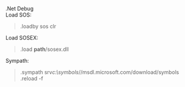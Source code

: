 .Net Debug   
Load SOS:  

> .loadby sos clr  

Load SOSEX:  

> .load **path**/sosex.dll  

Sympath:  

> .sympath srv*c:\symbols*//msdl.microsoft.com/download/symbols  
> .reload -f  




